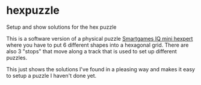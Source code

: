 # hexpuzzle
Setup and show solutions for the hex puzzle

This is a software version of a physical puzzle [Smartgames IQ mini hexpert](https://www.smartgames.eu/iqmini/hexpert/) where you have to put 6 different shapes into a hexagonal grid. There are also 3 "stops" that move along a track that is used to set up different puzzles.

This just shows the solutions I've found in a pleasing way and makes it easy to setup a puzzle I haven't done yet.